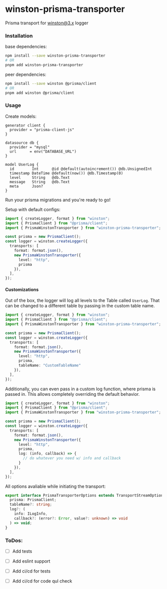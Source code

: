 # winston-prisma-transporter

Prisma transport for [winston@3.x](https://github.com/winstonjs/winston) logger


### Installation

base dependencies:
```bash
npm install --save winston-prisma-transporter
# OR
pnpm add winston-prisma-transporter  
```

peer dependencies:
```bash
npm install --save winston @prisma/client
# OR
pnpm add winston @prisma/client
```

### Usage

Create models:

```prisma
generator client {
  provider = "prisma-client-js"
}

datasource db {
  provider = "mysql"
  url      = env("DATABASE_URL")
}

model UserLog {
  id        Int      @id @default(autoincrement()) @db.UnsignedInt
  timestamp DateTime @default(now()) @db.Timestamp(0)
  level     String   @db.Text
  message   String   @db.Text
  meta      Json?
}
```

Run your prisma migrations and you're ready to go!

Setup with default configs:
```typescript
import { createLogger, format } from "winston";
import { PrismaClient } from "@prisma/client";
import { PrismaWinstonTransporter } from "winston-prisma-transporter";

const prisma = new PrismaClient();   
const logger = winston.createLogger({
  transports: [
    format: format.json(),
    new PrismaWinstonTransporter({
      level: "http",
      prisma
    }),
  ],
});
```

#### Customizations
Out of the box, the logger will log all levels to the Table called `UserLog`. That can be changed to a different table by passing in the custom table name.

```typescript
import { createLogger, format } from "winston";
import { PrismaClient } from "@prisma/client";
import { PrismaWinstonTransporter } from "winston-prisma-transporter";

const prisma = new PrismaClient();   
const logger = winston.createLogger({
  transports: [
    format: format.json(),
    new PrismaWinstonTransporter({
      level: "http",
      prisma,
      tableName: "CustomTableName"
    }),
  ],
});
```

Additionally, you can even pass in a custom log function, where prisma is passed in. This allows completely overriding the default behavior.

```typescript
import { createLogger, format } from "winston";
import { PrismaClient } from "@prisma/client";
import { PrismaWinstonTransporter } from "winston-prisma-transporter";

const prisma = new PrismaClient();   
const logger = winston.createLogger({
  transports: [
    format: format.json(),
    new PrismaWinstonTransporter({
      level: "http",
      prisma,
      log: (info, callback) => {
        // do whatever you need w/ info and callback
      }
    }),
  ],
});
```

All options avaliable while initiating the transport:
```typescript
export interface PrismaTransporterOptions extends TransportStreamOptions {
  prisma: PrismaClient;
  tableName?: string;
  log?: (
    info: ILogInfo,
    callback?: (error?: Error, value?: unknown) => void
  ) => void;
}
```

### ToDos:
- [ ] Add tests
- [ ] Add eslint support
- [ ] Add ci/cd for tests
- [ ] Add ci/cd for code qul     check

